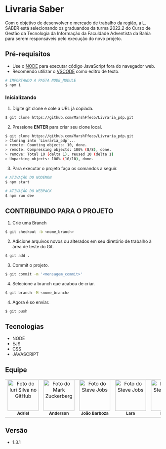 # Livraria Saber

Com o objetivo de desenvolver o mercado de trabalho da região, a L. SABER está selecionando os graduandos da turma 2022.2 do Curso de Gestão da Tecnologia da Informação da Faculdade Adventista da Bahia para serem responsáveis pelo execução do novo projeto.

## Pré-requisitos

- Use o [NODE](https://nodejs.org/en/download/) para executar código JavaScript fora do navegador web.  
- Recomendo utilizar o [VSCODE](https://code.visualstudio.com) como editro de texto.

```bash
# IMPORTANDO A PASTA NODE_MODULE
$ npm i
```

### Inicializando

1. Digite git clone e cole a URL já copiada.

```bash
$ git clone https://github.com/MarshFfeco/Livraria_pdp.git
```

2. Pressione **ENTER** para criar seu clone local.

```bash
$ git clone https://github.com/MarshFfeco/Livraria_pdp.git
> Cloning into `Livraria_pdp`...
> remote: Counting objects: 10, done.
> remote: Compressing objects: 100% (8/8), done.
> remove: Total 10 (delta 1), reused 10 (delta 1)
> Unpacking objects: 100% (10/10), done.
```

3. Para executar o projeto faça os comandos a seguir.

```bash
# ATIVAÇÃO DO NODEMON
$ npm start

# ATIVAÇÃO DO WEBPACK
$ npm run dev
```

## CONTRIBUINDO PARA O PROJETO

1. Crie uma Branch

```bash
$ git checkout -b <nome_branch>
```

2. Adicione arquivos novos ou alterados em seu diretório de trabalho à área de teste do Git.

```bash
$ git add .
```

3. Commit o projeto.

```bash
$ git commit -m '<mensagem_commit>'
```

4. Selecione a branch que acabou de criar.

```bash
$ git branch -M <nome_branch>
```

4. Agora é so enviar.
```bash
$ git push 
```

## Tecnologias
- NODE
- EJS
- CSS
- JAVASCRIPT

## Equipe
<table>
  <tr>
    <td align="center">
      <a href="#">
        <img src="https://miro.medium.com/max/360/0*1SkS3mSorArvY9kS.jpg" width="100px;" alt="Foto do Iuri Silva no GitHub"/><br>
        <sub>
          <b>Adriel</b>
        </sub>
      </a>
    </td>
    <td align="center">
      <a href="#">
        <img src="https://miro.medium.com/max/360/0*1SkS3mSorArvY9kS.jpg" width="100px;" alt="Foto do Mark Zuckerberg"/><br>
        <sub>
          <b>Anderson</b>
        </sub>
      </a>
    </td>
    <td align="center">
      <a href="#">
        <img src="https://miro.medium.com/max/360/0*1SkS3mSorArvY9kS.jpg" width="100px;" alt="Foto do Steve Jobs"/><br>
        <sub>
          <b>João Barboza</b>
        </sub>
      </a>
    </td>
    <td align="center">
      <a href="#">
        <img src="https://miro.medium.com/max/360/0*1SkS3mSorArvY9kS.jpg" width="100px;" alt="Foto do Steve Jobs"/><br>
        <sub>
          <b>Lara</b>
        </sub>
      </a>
    </td>
    <td align="center">
      <a href="#">
        <img src="https://miro.medium.com/max/360/0*1SkS3mSorArvY9kS.jpg" width="100px;" alt="Foto do Steve Jobs"/><br>
        <sub>
          <b>Lucas</b>
        </sub>
      </a>
    </td>
    <td align="center">
      <a href="#">
        <img src="https://miro.medium.com/max/360/0*1SkS3mSorArvY9kS.jpg" width="100px;" alt="Foto do Steve Jobs"/><br>
        <sub>
          <b>Rômulo</b>
        </sub>
      </a>
    </td>
    <td align="center">
      <a href="#">
        <img src="https://miro.medium.com/max/360/0*1SkS3mSorArvY9kS.jpg" width="100px;" alt="Foto do Steve Jobs"/><br>
        <sub>
          <b>Saionara</b>
        </sub>
      </a>
    </td>
  </tr>
</table>

## Versão
- 1.3.1

